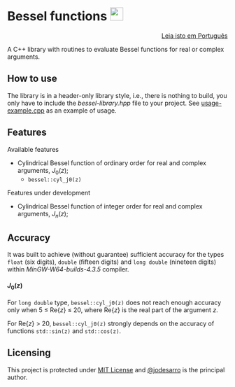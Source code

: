 # Bessel functions <img src="https://github.com/jodesarro/bessel-library/blob/master/cyl-j0.gif" height=30px>

<p align="right"><a href="https://github.com/jodesarro/bessel-library/blob/master/README.pt-br.md">Leia isto em Português</a></p>

A C++ library with routines to evaluate Bessel functions for real or complex arguments.

## How to use

The library is in a header-only library style, i.e., there is nothing to build, you only have to include the *bessel-library.hpp* file to your project.
See <a href="https://github.com/jodesarro/bessel-library/blob/master/usage-example.cpp">usage-example.cpp</a> as an example of usage.

## Features

Available features
- Cylindrical Bessel function of ordinary order for real and complex arguments, *J*<sub>0</sub>(*z*);
  - `bessel::cyl_j0(z)`

Features under development
- Cylindrical Bessel function of integer order for real and complex arguments, *J<sub>n</sub>*(*z*);

## Accuracy

It was built to achieve (without guarantee) sufficient accuracy for the types `float` (six digits), `double` (fifteen digits) and `long double` (nineteen digits) within *MinGW-W64-builds-4.3.5* compiler.

#### *J*<sub>0</sub>(*z*)

For `long double` type, `bessel::cyl_j0(z)` does not reach enough accuracy only when <nobr>5 ≤ Re{*z*} ≤ 20</nobr>, where Re{*z*} is the real part of the argument *z*.

For <nobr>Re{*z*} > 20</nobr>, `bessel::cyl_j0(z)` strongly depends on the accuracy of functions `std::sin(z)` and `std::cos(z)`.

## Licensing

This project is protected under <a href="https://github.com/jodesarro/bessel-library/blob/master/LICENSE">MIT License</a> and [@jodesarro]( https://github.com/jodesarro ) is the principal author.
